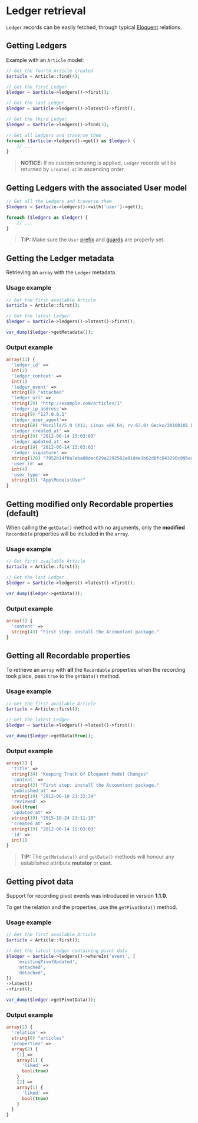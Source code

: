 # Ledger retrieval
`Ledger` records can be easily fetched, through typical [Eloquent](https://laravel.com/docs/5.7/eloquent) relations.

## Getting Ledgers
Example with an `Article` model:

```php
// Get the fourth Article created
$article = Article::find(4);

// Get the first Ledger
$ledger = $article->ledgers()->first();

// Get the last Ledger
$ledger = $article->ledgers()->latest()->first();

// Get the third Ledger
$ledger = $article->ledgers()->find(3);

// Get all Ledgers and traverse them
foreach ($article->ledgers()->get() as $ledger) {
    // ...
}
```

> **NOTICE:** If no custom ordering is applied, `Ledger` records will be returned by `created_at` in ascending order.

## Getting Ledgers with the associated User model
```php
// Get all the Ledgers and traverse them
$ledgers = $article->ledgers()->with('user')->get();

foreach ($ledgers as $ledger) {
    // ...
}
```

> **TIP:** Make sure the `User` [prefix](configuration.md#prefix) and [guards](configuration.md#auth-guards) are properly set.

## Getting the Ledger metadata
Retrieving an `array` with the `Ledger` metadata.

### Usage example
```php
// Get the first available Article
$article = Article::first();

// Get the latest Ledger
$ledger = $article->ledgers()->latest()->first();

var_dump($ledger->getMetadata());
```

### Output example
```php
array(11) {
  'ledger_id' =>
  int(2)
  'ledger_context' =>
  int(1)
  'ledger_event' =>
  string(8) "attached"
  'ledger_url' =>
  string(29) "http://example.com/articles/1"
  'ledger_ip_address'=>
  string(9) "127.0.0.1"
  'ledger_user_agent'=>
  string(68) "Mozilla/5.0 (X11; Linux x86_64; rv:63.0) Gecko/20100101 Firefox/63.0"
  'ledger_created_at' =>
  string(19) "2012-06-14 15:03:03"
  'ledger_updated_at' =>
  string(19) "2012-06-14 15:03:03"
  'ledger_signature' =>
  string(128) "7952b14f8a7eba08dec629a2292582e81d4e1b62d8fc843290c095eaad4fc17d71dd05dafff1a5c81b579c4324957c7f7df2608a5f0908e82e3bf94fc97631e2"
  'user_id' =>
  int(4)
  'user_type' =>
  string(15) "App\Models\User"
}
```

## Getting modified only Recordable properties (default)
When calling the `getData()` method with no arguments, only the **modified** `Recordable` properties will be included in the `array`. 

### Usage example
```php
// Get first available Article
$article = Article::first();

// Get the last Ledger
$ledger = $article->ledgers()->latest()->first();

var_dump($ledger->getData());
```

### Output example
```php
array(1) {
  'content' =>
  string(43) "First step: install the Accountant package."
}
```

## Getting all Recordable properties
To retrieve an `array` with **all** the `Recordable` properties when the recording took place, pass `true` to the `getData()` method.

### Usage example
```php
// Get the first available Article
$article = Article::first();

// Get the latest Ledger
$ledger = $article->ledgers()->latest()->first();

var_dump($ledger->getData(true));
```

### Output example
```php
array(7) {
  'title' =>
  string(39) "Keeping Track Of Eloquent Model Changes"
  'content' =>
  string(43) "First step: install the Accountant package."
  'published_at' =>
  string(19) "2012-06-18 21:32:34"
  'reviewed' =>
  bool(true)
  'updated_at' =>
  string(19) "2015-10-24 23:11:10"
  'created_at' =>
  string(19) "2012-06-14 15:03:03"
  'id' =>
  int(1)
}
```

> **TIP:** The `getMetadata()` and `getData()` methods will honour any established attribute **mutator** or **cast**.

## Getting pivot data
Support for recording pivot events was introduced in version **1.1.0**.

To get the relation and the properties, use the `getPivotData()` method.

### Usage example
```php
// Get the first available Article
$article = Article::first();

// Get the latest Ledger containing pivot data
$ledger = $article->ledgers()->whereIn('event', [
    'existingPivotUpdated',
    'attached',
    'detached',
])
->latest()
->first();

var_dump($ledger->getPivotData());
```

### Output example
```php
array(2) {
  'relation' =>
  string(8) "articles"
  'properties' =>
  array(2) {
    [1] =>
    array(1) {
      'liked' =>
      bool(true)
    }
    [2] =>
    array(1) {
      'liked' =>
      bool(true)
    }
  }
}
```
